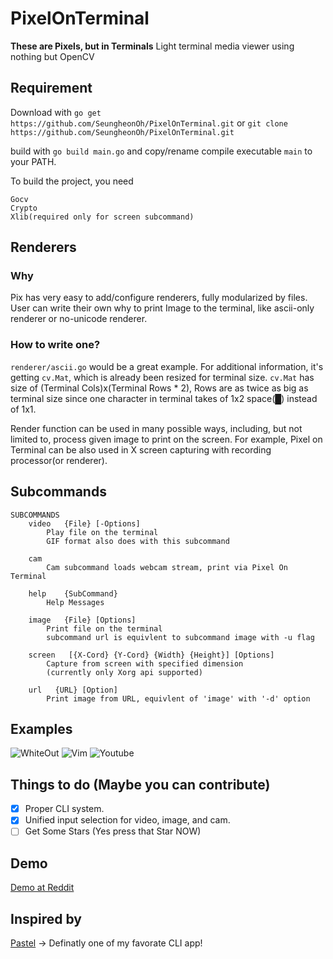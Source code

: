 # PixelOnTerminal
**These are Pixels, but in Terminals**
Light terminal media viewer using nothing but OpenCV

## Requirement
Download with `go get https://github.com/SeungheonOh/PixelOnTerminal.git`
or `git clone https://github.com/SeungheonOh/PixelOnTerminal.git`

build with ```go build main.go``` and copy/rename compile executable ```main``` to your PATH.

To build the project, you need 
```
Gocv
Crypto
Xlib(required only for screen subcommand)
```

## Renderers
### Why
Pix has very easy to add/configure renderers, fully modularized by files. User can write their own why to print Image to the terminal, like ascii-only renderer or no-unicode renderer.

### How to write one?
```renderer/ascii.go``` would be a great example. 
For additional information, it's getting ```cv.Mat```, which is already been resized for terminal size.
```cv.Mat``` has size of (Terminal Cols)x(Terminal Rows * 2), Rows are as twice as big as terminal size since one character in terminal takes of 
1x2 space(█) instead of 1x1. 

Render function can be used in many possible ways, including, but not limited to, process given image to print on the screen.
For example, Pixel on Terminal can be also used in X screen capturing with recording processor(or renderer).

## Subcommands
```
SUBCOMMANDS
	video   {File} [-Options]
		Play file on the terminal
		GIF format also does with this subcommand

	cam
		Cam subcommand loads webcam stream, print via Pixel On Terminal

	help    {SubCommand}
		Help Messages

	image   {File} [Options]
		Print file on the terminal
		subcommand url is equivlent to subcommand image with -u flag

	screen   [{X-Cord} {Y-Cord} {Width} {Height}] [Options]
		Capture from screen with specified dimension
		(currently only Xorg api supported)

	url   {URL} [Option]
		Print image from URL, equivlent of 'image' with '-d' option
```

## Examples

![WhiteOut](https://github.com/SeungheonOh/PixelOnTerminal/blob/master/doc/whiteout_small.png)
![Vim](https://github.com/SeungheonOh/PixelOnTerminal/blob/master/doc/vim_small.png)
![Youtube](https://github.com/SeungheonOh/PixelOnTerminal/blob/master/doc/youtube_small.png)

## Things to do (Maybe you can contribute)
- [x] Proper CLI system. 
- [x] Unified input selection for video, image, and cam.
- [ ] Get Some Stars (Yes press that Star NOW)

## Demo
[Demo at Reddit](https://www.reddit.com/r/unixporn/comments/d1gksi/oc_fully_terminal_based_webcamvideoimage_viewer/?utm_source=share&utm_medium=web2x)

## Inspired by
[Pastel](https://github.com/sharkdp/pastel) -> Definatly one of my favorate CLI app!

